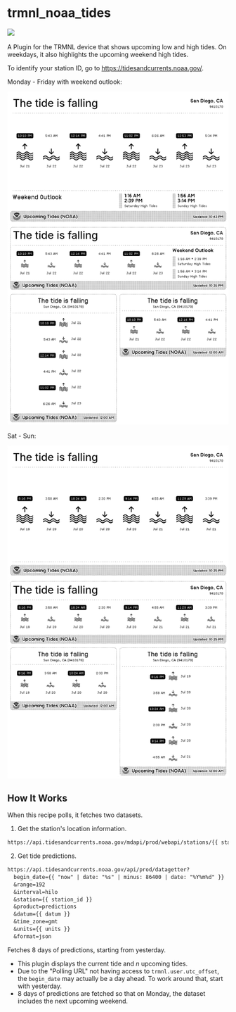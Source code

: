 # trmnl_noaa_tides

![](assets/screenshot.png)

A Plugin for the TRMNL device that shows upcoming low and high tides. On weekdays, it also highlights the upcoming weekend high tides.

To identify your station ID, go to https://tidesandcurrents.noaa.gov/.

Monday - Friday with weekend outlook:

![](assets/screenshots.png)

Sat - Sun:

![](assets/screenshots-without-weekend.png)

## How It Works

When this recipe polls, it fetches two datasets.

1. Get the station's location information.

```txt
https://api.tidesandcurrents.noaa.gov/mdapi/prod/webapi/stations/{{ station_id }}.json
```

2. Get tide predictions.

```txt
https://api.tidesandcurrents.noaa.gov/api/prod/datagetter?
  begin_date={{ "now" | date: "%s" | minus: 86400 | date: "%Y%m%d" }}
  &range=192
  &interval=hilo
  &station={{ station_id }}
  &product=predictions
  &datum={{ datum }}
  &time_zone=gmt
  &units={{ units }}
  &format=json
```

Fetches 8 days of predictions, starting from yesterday.

- This plugin displays the current tide and _n_ upcoming tides.
- Due to the "Polling URL" not having access to `trmnl.user.utc_offset`, the `begin_date` may actually be a day ahead. To work around that, start with yesterday.
- 8 days of predictions are fetched so that on Monday, the dataset includes the next upcoming weekend.
